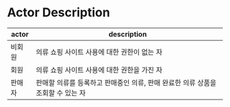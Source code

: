 # Actor Description

|actor|description|
|------|---|
|비회원|의류 쇼핑 사이트 사용에 대한 권한이 없는 자|
|회원|의류 쇼핑 사이트 사용에 대한 권한을 가진 자|
|판매자|판매할 의류를 등록하고 판매중인 의류, 판매 완료한 의류 상품을 조회할 수 있는 자|
